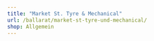 ```yaml
---
title: "Market St. Tyre & Mechanical"
url: /ballarat/market-st-tyre-und-mechanical/
shop: Allgemein
---
```

